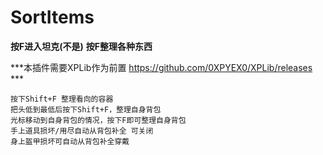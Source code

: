 # SortItems
**按F进入坦克(不是)**
**按F整理各种东西**


***本插件需要XPLib作为前置 https://github.com/0XPYEX0/XPLib/releases ***


```
按下Shift+F 整理看向的容器
把头低到最低后按下Shift+F，整理自身背包
光标移动到自身背包的情况，按下F即可整理自身背包
手上道具损坏/用尽自动从背包补全 可关闭
身上盔甲损坏可自动从背包补全穿戴
```
